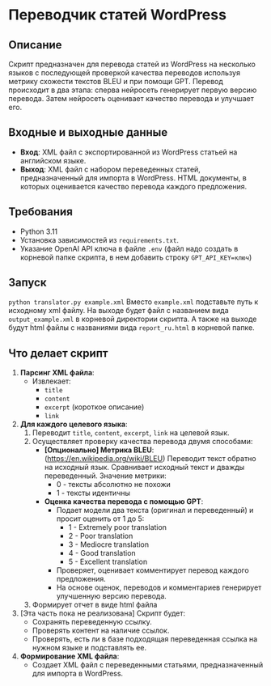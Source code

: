 # Переводчик статей WordPress

## Описание
Скрипт предназначен для перевода статей из WordPress на несколько языков с последующей проверкой качества переводов используя метрику схожести текстов BLEU и при помощи GPT.
Перевод происходит в два этапа: сперва нейросеть генерирует первую версию перевода. Затем нейросеть оценивает качество перевода и улучшает его.

## Входные и выходные данные
- **Вход**: XML файл с экспортированной из WordPress статьей на английском языке.
- **Выход**: XML файл с набором переведенных статей, предназначенный для импорта в WordPress. HTML документы, в которых оценивается качество перевода каждого предложения.

## Требования
- Python 3.11
- Установка зависимостей из `requirements.txt`.
- Указание OpenAI API ключа в файле `.env` (файл надо создать в корневой папке скрипта, в нем добавить строку `GPT_API_KEY=ключ`)

## Запуск
`python translator.py example.xml`
Вместо `example.xml` подставьте путь к исходному xml файлу. На выходе будет файл с названием вида `output_example.xml` в корневой директории скрипта. А также на выходе будут html файлы с названиями вида `report_ru.html` в корневой папке.

## Что делает скрипт
1. **Парсинг XML файла**:
    - Извлекает:
        - `title`
        - `content`
        - `excerpt` (короткое описание)
        - `link`
2. **Для каждого целевого языка**:
    1. Переводит `title`, `content`, `excerpt`, `link` на целевой язык.
    2. Осуществляет проверку качества перевода двумя способами:
        - **[Опционально] Метрика BLEU**: (https://en.wikipedia.org/wiki/BLEU) Переводит текст обратно на исходный язык. Сравнивает исходный текст и дважды переведенный. Значение метрики:
            - 0 - тексты абсолютно не похожи
            - 1 - тексты идентичны
        - **Оценка качества перевода с помощью GPT**: 
            - Подает модели два текста (оригинал и переведенный) и просит оценить от 1 до 5:
                - 1 - Extremely poor translation
                - 2 - Poor translation
                - 3 - Mediocre translation
                - 4 - Good translation
                - 5 - Excellent translation
            - Проверяет, оценивает комментирует перевод каждого предложения.
            - На основе оценок, переводов и комментариев генерирует улучшенную версию перевода.
    3. Формирует отчет в виде html файла
3. [Эта часть пока не реализована] Скрипт будет:
    - Сохранять переведенную ссылку.
    - Проверять контент на наличие ссылок.
    - Проверять, есть ли в базе подходящая переведенная ссылка на нужном языке и подставлять ее.
4. **Формирование XML файла**:
    - Создает XML файл с переведенными статьями, предназначенный для импорта в WordPress.
